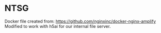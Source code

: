 # NTSG

Docker file created from: https://github.com/nginxinc/docker-nginx-amplify
Modified to work with h5ai for our internal file server.
